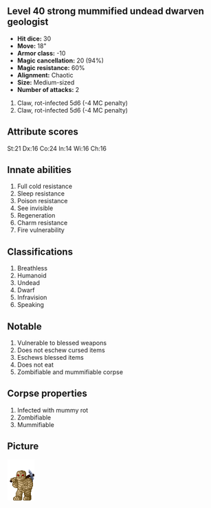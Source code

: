 ## Level 40 strong mummified undead dwarven geologist

- **Hit dice:** 30
- **Move:** 18"
- **Armor class:** -10
- **Magic cancellation:** 20 (94%)
- **Magic resistance:** 60%
- **Alignment:** Chaotic
- **Size:** Medium-sized
- **Number of attacks:** 2
1. Claw, rot-infected 5d6 (-4 MC penalty)
2. Claw, rot-infected 5d6 (-4 MC penalty)

## Attribute scores

St:21 Dx:16 Co:24 In:14 Wi:16 Ch:16

## Innate abilities

1. Full cold resistance
2. Sleep resistance
3. Poison resistance
4. See invisible
5. Regeneration
6. Charm resistance
7. Fire vulnerability

## Classifications

1. Breathless
2. Humanoid
3. Undead
4. Dwarf
5. Infravision
6. Speaking

## Notable

1. Vulnerable to blessed weapons
2. Does not eschew cursed items
3. Eschews blessed items
4. Does not eat
5. Zombifiable and mummifiable corpse

## Corpse properties

1. Infected with mummy rot
2. Zombifiable
3. Mummifiable

## Picture

![Greater dwarven mummy geologist](https://github.com/hyvanmielenpelit/GnollHackTileSet/blob/main/Monsters/greater_dwarven_mummy_geologist/greater_dwarven_mummy_geologist.png)
